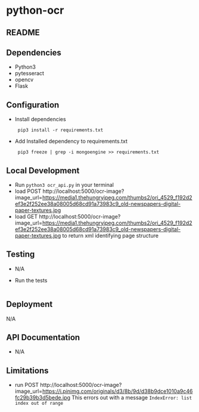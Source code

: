 # python-ocr

## README

## Dependencies

- Python3
- pytesseract
- opencv
- Flask

## Configuration

- Install dependencies

  ```
   pip3 install -r requirements.txt
  ```
  
- Add Installed dependency to requirements.txt
  ```
   pip3 freeze | grep -i mongoengine >> requirements.txt
  ```

## Local Development

- Run `python3 ocr_api.py` in your terminal
- load POST http://localhost:5000/ocr-image?image_url=https://media1.thehungryjpeg.com/thumbs2/ori_4529_f192d2ef3e2f252ee38a08005d68cd91a73983c9_old-newspapers-digital-paper-textures.jpg
- load GET http://localhost:5000/ocr-image?image_url=https://media1.thehungryjpeg.com/thumbs2/ori_4529_f192d2ef3e2f252ee38a08005d68cd91a73983c9_old-newspapers-digital-paper-textures.jpg to return xml identifying page structure

## Testing

- N/A

- Run the tests

  ```
  
  ```

## Deployment

N/A

## API Documentation
 - N/A


## Limitations
 - run POST http://localhost:5000/ocr-image?image_url=https://i.pinimg.com/originals/d3/8b/9d/d38b9dce1010a9c46fc29b39b3d5bede.jpg
 This errors out with a message `IndexError: list index out of range`
